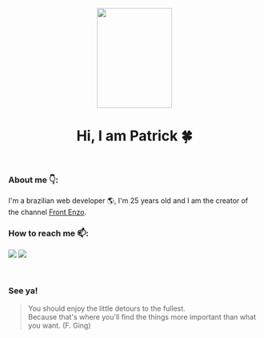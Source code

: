 <p align="center">
  <img width="150" height="200" src="https://yt3.googleusercontent.com/POxACNIthehBSqwKUlfoLKUyw3WOf6Xjoip3bWkUS8-AwakbE5cTafOBlnuLk6JggaZRjTGxOw=s160-c-k-c0x00ffffff-no-rj">
</p>

<div align="center">
 
  # Hi, I am Patrick 🍀
  
</div>
<br>

### About me 👇:
  I'm a brazilian web developer 🌎, I'm 25 years old and I am the creator of the channel [Front Enzo](https://www.youtube.com/@front_enzo).<br/>

### How to reach me 📫:
  [<img src="https://img.shields.io/badge/linkedin-%230077B5.svg?&style=for-the-badge&logo=linkedin&logoColor=white"/>](https://linkedin.com/in/patrick-pontes
)
  [<img src="https://img.shields.io/badge/Codepen-000000?&style=for-the-badge&logo=codepen&logoColor=white"/>](https://codepen.io/patrickpontes44)
  
<br/>

### See ya!

> You should enjoy the little detours to the fullest.<br/> Because that's where you'll find the things more important than what you want. (F. Ging)
